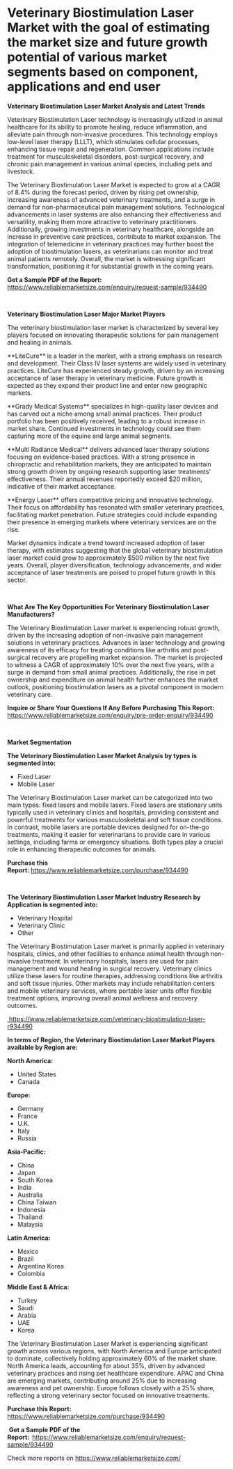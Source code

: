 <p><h1>Veterinary Biostimulation Laser Market with the goal of estimating the market size and future growth potential of various market segments based on component, applications and end user</h1></p><p><strong>Veterinary Biostimulation Laser Market Analysis and Latest Trends</strong></p>
<p><p>Veterinary Biostimulation Laser technology is increasingly utilized in animal healthcare for its ability to promote healing, reduce inflammation, and alleviate pain through non-invasive procedures. This technology employs low-level laser therapy (LLLT), which stimulates cellular processes, enhancing tissue repair and regeneration. Common applications include treatment for musculoskeletal disorders, post-surgical recovery, and chronic pain management in various animal species, including pets and livestock.</p><p>The Veterinary Biostimulation Laser Market is expected to grow at a CAGR of 8.4% during the forecast period, driven by rising pet ownership, increasing awareness of advanced veterinary treatments, and a surge in demand for non-pharmaceutical pain management solutions. Technological advancements in laser systems are also enhancing their effectiveness and versatility, making them more attractive to veterinary practitioners. Additionally, growing investments in veterinary healthcare, alongside an increase in preventive care practices, contribute to market expansion. The integration of telemedicine in veterinary practices may further boost the adoption of biostimulation lasers, as veterinarians can monitor and treat animal patients remotely. Overall, the market is witnessing significant transformation, positioning it for substantial growth in the coming years.</p></p>
<p><strong>Get a Sample PDF of the Report:&nbsp;</strong> <a href="https://www.reliablemarketsize.com/enquiry/request-sample/934490?utm_campaign=2803&utm_medium=2&utm_source=Github&utm_content=ia&utm_term=07032025&utm_id=veterinary-biostimulation-laser">https://www.reliablemarketsize.com/enquiry/request-sample/934490</a></p>
<p>&nbsp;</p>
<p><strong>Veterinary Biostimulation Laser Major Market Players</strong></p>
<p><p>The veterinary biostimulation laser market is characterized by several key players focused on innovating therapeutic solutions for pain management and healing in animals. </p><p>**LiteCure** is a leader in the market, with a strong emphasis on research and development. Their Class IV laser systems are widely used in veterinary practices. LiteCure has experienced steady growth, driven by an increasing acceptance of laser therapy in veterinary medicine. Future growth is expected as they expand their product line and enter new geographic markets.</p><p>**Grady Medical Systems** specializes in high-quality laser devices and has carved out a niche among small animal practices. Their product portfolio has been positively received, leading to a robust increase in market share. Continued investments in technology could see them capturing more of the equine and large animal segments.</p><p>**Multi Radiance Medical** delivers advanced laser therapy solutions focusing on evidence-based practices. With a strong presence in chiropractic and rehabilitation markets, they are anticipated to maintain strong growth driven by ongoing research supporting laser treatments' effectiveness. Their annual revenues reportedly exceed $20 million, indicative of their market acceptance.</p><p>**Energy Laser** offers competitive pricing and innovative technology. Their focus on affordability has resonated with smaller veterinary practices, facilitating market penetration. Future strategies could include expanding their presence in emerging markets where veterinary services are on the rise.</p><p>Market dynamics indicate a trend toward increased adoption of laser therapy, with estimates suggesting that the global veterinary biostimulation laser market could grow to approximately $500 million by the next five years. Overall, player diversification, technology advancements, and wider acceptance of laser treatments are poised to propel future growth in this sector.</p></p>
<p>&nbsp;</p>
<p><strong>What Are The Key Opportunities For Veterinary Biostimulation Laser Manufacturers?</strong></p>
<p><p>The Veterinary Biostimulation Laser market is experiencing robust growth, driven by the increasing adoption of non-invasive pain management solutions in veterinary practices. Advances in laser technology and growing awareness of its efficacy for treating conditions like arthritis and post-surgical recovery are propelling market expansion. The market is projected to witness a CAGR of approximately 10% over the next five years, with a surge in demand from small animal practices. Additionally, the rise in pet ownership and expenditure on animal health further enhances the market outlook, positioning biostimulation lasers as a pivotal component in modern veterinary care.</p></p>
<p><strong>Inquire or Share Your Questions If Any Before Purchasing This Report:</strong> <a href="https://www.reliablemarketsize.com/enquiry/pre-order-enquiry/934490?utm_campaign=2803&utm_medium=2&utm_source=Github&utm_content=ia&utm_term=07032025&utm_id=veterinary-biostimulation-laser">https://www.reliablemarketsize.com/enquiry/pre-order-enquiry/934490</a></p>
<p>&nbsp;</p>
<p><strong>Market Segmentation</strong></p>
<p><strong>The Veterinary Biostimulation Laser Market Analysis by types is segmented into:</strong></p>
<p><ul><li>Fixed Laser</li><li>Mobile Laser</li></ul></p>
<p><p>The Veterinary Biostimulation Laser market can be categorized into two main types: fixed lasers and mobile lasers. Fixed lasers are stationary units typically used in veterinary clinics and hospitals, providing consistent and powerful treatments for various musculoskeletal and soft tissue conditions. In contrast, mobile lasers are portable devices designed for on-the-go treatments, making it easier for veterinarians to provide care in various settings, including farms or emergency situations. Both types play a crucial role in enhancing therapeutic outcomes for animals.</p></p>
<p><strong>Purchase this Report:&nbsp;</strong><a href="https://www.reliablemarketsize.com/purchase/934490?utm_campaign=2803&utm_medium=2&utm_source=Github&utm_content=ia&utm_term=07032025&utm_id=veterinary-biostimulation-laser">https://www.reliablemarketsize.com/purchase/934490</a></p>
<p>&nbsp;</p>
<p><strong>The Veterinary Biostimulation Laser Market Industry Research by Application is segmented into:</strong></p>
<p><ul><li>Veterinary Hospital</li><li>Veterinary Clinic</li><li>Other</li></ul></p>
<p><p>The Veterinary Biostimulation Laser market is primarily applied in veterinary hospitals, clinics, and other facilities to enhance animal health through non-invasive treatment. In veterinary hospitals, lasers are used for pain management and wound healing in surgical recovery. Veterinary clinics utilize these lasers for routine therapies, addressing conditions like arthritis and soft tissue injuries. Other markets may include rehabilitation centers and mobile veterinary services, where portable laser units offer flexible treatment options, improving overall animal wellness and recovery outcomes.</p></p>
<p><a href="https://www.reliablemarketsize.com/veterinary-biostimulation-laser-r934490?utm_campaign=2803&utm_medium=2&utm_source=Github&utm_content=ia&utm_term=07032025&utm_id=veterinary-biostimulation-laser">&nbsp;https://www.reliablemarketsize.com/veterinary-biostimulation-laser-r934490</a></p>
<p><strong>In terms of Region, the Veterinary Biostimulation Laser Market Players available by Region are:</strong></p>
<p>
    <p> <strong> North America: </strong>
        <ul>
            <li>United States</li>
            <li>Canada</li>
        </ul>
        </p> 
    <p> <strong> Europe: </strong>
        <ul>
            <li>Germany</li>
            <li>France</li>
            <li>U.K.</li>
            <li>Italy</li>
            <li>Russia</li>
        </ul>
        </p> 
    <p> <strong> Asia-Pacific: </strong>
        <ul>
            <li>China</li>
            <li>Japan</li>
            <li>South Korea</li>
            <li>India</li>
            <li>Australia</li>
            <li>China Taiwan</li>
            <li>Indonesia</li>
            <li>Thailand</li>
            <li>Malaysia</li>
        </ul>
        </p> 
    <p> <strong> Latin America: </strong>
        <ul>
            <li>Mexico</li>
            <li>Brazil</li>
            <li>Argentina Korea</li>
            <li>Colombia</li>
        </ul>
        </p> 
    <p> <strong> Middle East & Africa: </strong>
        <ul>
            <li>Turkey</li>
            <li>Saudi</li>
            <li>Arabia</li>
            <li>UAE</li>
            <li>Korea</li>
        </ul>
    </p>
    </p>
<p><p>The Veterinary Biostimulation Laser Market is experiencing significant growth across various regions, with North America and Europe anticipated to dominate, collectively holding approximately 60% of the market share. North America leads, accounting for about 35%, driven by advanced veterinary practices and rising pet healthcare expenditure. APAC and China are emerging markets, contributing around 25% due to increasing awareness and pet ownership. Europe follows closely with a 25% share, reflecting a strong veterinary sector focused on innovative treatments.</p></p>
<p><strong>Purchase this Report: </strong><a href="https://www.reliablemarketsize.com/purchase/934490?utm_campaign=2803&utm_medium=2&utm_source=Github&utm_content=ia&utm_term=07032025&utm_id=veterinary-biostimulation-laser">https://www.reliablemarketsize.com/purchase/934490</a></p>
<p>&nbsp;<strong>Get a Sample PDF of the Report:&nbsp;&nbsp;</strong><a href="https://www.reliablemarketsize.com/enquiry/request-sample/934490?utm_campaign=2803&utm_medium=2&utm_source=Github&utm_content=ia&utm_term=07032025&utm_id=veterinary-biostimulation-laser">https://www.reliablemarketsize.com/enquiry/request-sample/934490</a></p>
<p><strong></strong></p>
<p>Check more reports on <a href="https://www.reliablemarketsize.com/?utm_campaign=2803&utm_medium=2&utm_source=Github&utm_content=ia&utm_term=07032025&utm_id=veterinary-biostimulation-laser">https://www.reliablemarketsize.com/</a></p>